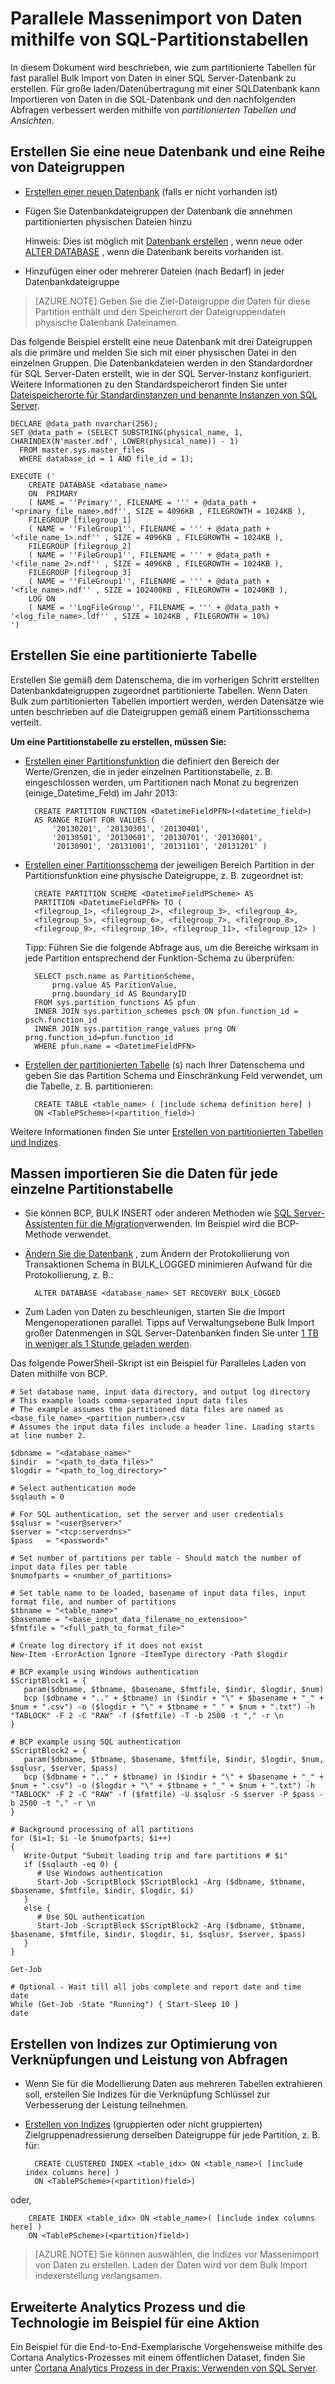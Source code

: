 <properties 
    pageTitle="Massenimport von Daten mithilfe von SQL-Partitionstabellen parallel | Microsoft Azure" 
    description="Parallele Massenimport von Daten mithilfe von SQL-Partitionstabellen" 
    services="machine-learning" 
    documentationCenter="" 
    authors="bradsev"
    manager="jhubbard" 
    editor="cgronlun" />

<tags 
    ms.service="machine-learning" 
    ms.workload="data-services" 
    ms.tgt_pltfrm="na" 
    ms.devlang="na" 
    ms.topic="article" 
    ms.date="09/19/2016" 
    ms.author="bradsev" /> 

# <a name="parallel-bulk-data-import-using-sql-partition-tables"></a>Parallele Massenimport von Daten mithilfe von SQL-Partitionstabellen

In diesem Dokument wird beschrieben, wie zum partitionierte Tabellen für fast parallel Bulk Import von Daten in einer SQL Server-Datenbank zu erstellen. Für große laden/Datenübertragung mit einer SQL­Datenbank kann Importieren von Daten in die SQL-Datenbank und den nachfolgenden Abfragen verbessert werden mithilfe von _partitionierten Tabellen und Ansichten_. 


## <a name="create-a-new-database-and-a-set-of-filegroups"></a>Erstellen Sie eine neue Datenbank und eine Reihe von Dateigruppen

- [Erstellen einer neuen Datenbank](https://technet.microsoft.com/library/ms176061.aspx) (falls er nicht vorhanden ist)
- Fügen Sie Datenbankdateigruppen der Datenbank die annehmen partitionierten physischen Dateien hinzu

  Hinweis: Dies ist möglich mit [Datenbank erstellen](https://technet.microsoft.com/library/ms176061.aspx) , wenn neue oder [ALTER DATABASE](https://msdn.microsoft.com/library/bb522682.aspx) , wenn die Datenbank bereits vorhanden ist.

- Hinzufügen einer oder mehrerer Dateien (nach Bedarf) in jeder Datenbankdateigruppe

 > [AZURE.NOTE] Geben Sie die Ziel-Dateigruppe die Daten für diese Partition enthält und den Speicherort der Dateigruppendaten physische Datenbank Dateinamen.
 
Das folgende Beispiel erstellt eine neue Datenbank mit drei Dateigruppen als die primäre und melden Sie sich mit einer physischen Datei in den einzelnen Gruppen. Die Datenbankdateien werden in den Standardordner für SQL Server-Daten erstellt, wie in der SQL Server-Instanz konfiguriert. Weitere Informationen zu den Standardspeicherort finden Sie unter [Dateispeicherorte für Standardinstanzen und benannte Instanzen von SQL Server](https://msdn.microsoft.com/library/ms143547.aspx).

    DECLARE @data_path nvarchar(256);
    SET @data_path = (SELECT SUBSTRING(physical_name, 1, CHARINDEX(N'master.mdf', LOWER(physical_name)) - 1)
      FROM master.sys.master_files
      WHERE database_id = 1 AND file_id = 1);
    
    EXECUTE ('
        CREATE DATABASE <database_name>
        ON  PRIMARY 
        ( NAME = ''Primary'', FILENAME = ''' + @data_path + '<primary_file_name>.mdf'', SIZE = 4096KB , FILEGROWTH = 1024KB ), 
        FILEGROUP [filegroup_1] 
        ( NAME = ''FileGroup1'', FILENAME = ''' + @data_path + '<file_name_1>.ndf'' , SIZE = 4096KB , FILEGROWTH = 1024KB ), 
        FILEGROUP [filegroup_2] 
        ( NAME = ''FileGroup1'', FILENAME = ''' + @data_path + '<file_name_2>.ndf'' , SIZE = 4096KB , FILEGROWTH = 1024KB ), 
        FILEGROUP [filegroup_3] 
        ( NAME = ''FileGroup1'', FILENAME = ''' + @data_path + '<file_name>.ndf'' , SIZE = 102400KB , FILEGROWTH = 10240KB ), 
        LOG ON 
        ( NAME = ''LogFileGroup'', FILENAME = ''' + @data_path + '<log_file_name>.ldf'' , SIZE = 1024KB , FILEGROWTH = 10%)
    ')
    
## <a name="create-a-partitioned-table"></a>Erstellen Sie eine partitionierte Tabelle

Erstellen Sie gemäß dem Datenschema, die im vorherigen Schritt erstellten Datenbankdateigruppen zugeordnet partitionierte Tabellen. Wenn Daten Bulk zum partitionierten Tabellen importiert werden, werden Datensätze wie unten beschrieben auf die Dateigruppen gemäß einem Partitionsschema verteilt.

**Um eine Partitionstabelle zu erstellen, müssen Sie:**

- [Erstellen einer Partitionsfunktion](https://msdn.microsoft.com/library/ms187802.aspx) die definiert den Bereich der Werte/Grenzen, die in jeder einzelnen Partitionstabelle, z. B. eingeschlossen werden, um Partitionen nach Monat zu begrenzen (einige\_Datetime\_Feld) im Jahr 2013:

        CREATE PARTITION FUNCTION <DatetimeFieldPFN>(<datetime_field>)  
        AS RANGE RIGHT FOR VALUES (
            '20130201', '20130301', '20130401',
            '20130501', '20130601', '20130701', '20130801',
            '20130901', '20131001', '20131101', '20131201' )

- [Erstellen einer Partitionsschema](https://msdn.microsoft.com/library/ms179854.aspx) der jeweiligen Bereich Partition in der Partitionsfunktion eine physische Dateigruppe, z. B. zugeordnet ist:

        CREATE PARTITION SCHEME <DatetimeFieldPScheme> AS  
        PARTITION <DatetimeFieldPFN> TO (
        <filegroup_1>, <filegroup_2>, <filegroup_3>, <filegroup_4>,
        <filegroup_5>, <filegroup_6>, <filegroup_7>, <filegroup_8>,
        <filegroup_9>, <filegroup_10>, <filegroup_11>, <filegroup_12> )

  Tipp: Führen Sie die folgende Abfrage aus, um die Bereiche wirksam in jede Partition entsprechend der Funktion-Schema zu überprüfen:

        SELECT psch.name as PartitionScheme,
            prng.value AS ParitionValue,
            prng.boundary_id AS BoundaryID
        FROM sys.partition_functions AS pfun
        INNER JOIN sys.partition_schemes psch ON pfun.function_id = psch.function_id
        INNER JOIN sys.partition_range_values prng ON prng.function_id=pfun.function_id
        WHERE pfun.name = <DatetimeFieldPFN>

- [Erstellen der partitionierten Tabelle](https://msdn.microsoft.com/library/ms174979.aspx) (s) nach Ihrer Datenschema und geben Sie das Partition Schema und Einschränkung Feld verwendet, um die Tabelle, z. B. partitionieren:

        CREATE TABLE <table_name> ( [include schema definition here] )
        ON <TablePScheme>(<partition_field>)

Weitere Informationen finden Sie unter [Erstellen von partitionierten Tabellen und Indizes](https://msdn.microsoft.com/library/ms188730.aspx).


## <a name="bulk-import-the-data-for-each-individual-partition-table"></a>Massen importieren Sie die Daten für jede einzelne Partitionstabelle

- Sie können BCP, BULK INSERT oder anderen Methoden wie [SQL Server-Assistenten für die Migration](http://sqlazuremw.codeplex.com/)verwenden. Im Beispiel wird die BCP-Methode verwendet.

- [Ändern Sie die Datenbank](https://msdn.microsoft.com/library/bb522682.aspx) , zum Ändern der Protokollierung von Transaktionen Schema in BULK_LOGGED minimieren Aufwand für die Protokollierung, z. B.:

        ALTER DATABASE <database_name> SET RECOVERY BULK_LOGGED

- Zum Laden von Daten zu beschleunigen, starten Sie die Import Mengenoperationen parallel. Tipps auf Verwaltungsebene Bulk Import großer Datenmengen in SQL Server-Datenbanken finden Sie unter [1 TB in weniger als 1 Stunde geladen werden](http://blogs.msdn.com/b/sqlcat/archive/2006/05/19/602142.aspx).

Das folgende PowerShell-Skript ist ein Beispiel für Paralleles Laden von Daten mithilfe von BCP.

    # Set database name, input data directory, and output log directory
    # This example loads comma-separated input data files
    # The example assumes the partitioned data files are named as <base_file_name>_<partition_number>.csv
    # Assumes the input data files include a header line. Loading starts at line number 2.

    $dbname = "<database_name>"
    $indir  = "<path_to_data_files>"
    $logdir = "<path_to_log_directory>"

    # Select authentication mode
    $sqlauth = 0
    
    # For SQL authentication, set the server and user credentials
    $sqlusr = "<user@server>"
    $server = "<tcp:serverdns>"
    $pass   = "<password>"

    # Set number of partitions per table - Should match the number of input data files per table
    $numofparts = <number_of_partitions>
       
    # Set table name to be loaded, basename of input data files, input format file, and number of partitions
    $tbname = "<table_name>"
    $basename = "<base_input_data_filename_no_extension>"
    $fmtfile = "<full_path_to_format_file>"
   
    # Create log directory if it does not exist
    New-Item -ErrorAction Ignore -ItemType directory -Path $logdir
      
    # BCP example using Windows authentication
    $ScriptBlock1 = {
       param($dbname, $tbname, $basename, $fmtfile, $indir, $logdir, $num)
       bcp ($dbname + ".." + $tbname) in ($indir + "\" + $basename + "_" + $num + ".csv") -o ($logdir + "\" + $tbname + "_" + $num + ".txt") -h "TABLOCK" -F 2 -C "RAW" -f ($fmtfile) -T -b 2500 -t "," -r \n
    }
    
    # BCP example using SQL authentication
    $ScriptBlock2 = {
       param($dbname, $tbname, $basename, $fmtfile, $indir, $logdir, $num, $sqlusr, $server, $pass)
       bcp ($dbname + ".." + $tbname) in ($indir + "\" + $basename + "_" + $num + ".csv") -o ($logdir + "\" + $tbname + "_" + $num + ".txt") -h "TABLOCK" -F 2 -C "RAW" -f ($fmtfile) -U $sqlusr -S $server -P $pass -b 2500 -t "," -r \n
    }
    
    # Background processing of all partitions
    for ($i=1; $i -le $numofparts; $i++)
    {
       Write-Output "Submit loading trip and fare partitions # $i"
       if ($sqlauth -eq 0) {
          # Use Windows authentication
          Start-Job -ScriptBlock $ScriptBlock1 -Arg ($dbname, $tbname, $basename, $fmtfile, $indir, $logdir, $i)
       } 
       else {
          # Use SQL authentication
          Start-Job -ScriptBlock $ScriptBlock2 -Arg ($dbname, $tbname, $basename, $fmtfile, $indir, $logdir, $i, $sqlusr, $server, $pass)
       }
    }
    
    Get-Job
    
    # Optional - Wait till all jobs complete and report date and time
    date
    While (Get-Job -State "Running") { Start-Sleep 10 }
    date


## <a name="create-indexes-to-optimize-joins-and-query-performance"></a>Erstellen von Indizes zur Optimierung von Verknüpfungen und Leistung von Abfragen

- Wenn Sie für die Modellierung Daten aus mehreren Tabellen extrahieren soll, erstellen Sie Indizes für die Verknüpfung Schlüssel zur Verbesserung der Leistung teilnehmen.

- [Erstellen von Indizes](https://technet.microsoft.com/library/ms188783.aspx) (gruppierten oder nicht gruppierten) Zielgruppenadressierung derselben Dateigruppe für jede Partition, z. B. für:

        CREATE CLUSTERED INDEX <table_idx> ON <table_name>( [include index columns here] )
        ON <TablePScheme>(<partition)field>)
oder,

        CREATE INDEX <table_idx> ON <table_name>( [include index columns here] )
        ON <TablePScheme>(<partition)field>)

 > [AZURE.NOTE] Sie können auswählen, die Indizes vor Massenimport von Daten zu erstellen. Laden der Daten wird vor dem Bulk Import indexerstellung verlangsamen.


## <a name="advanced-analytics-process-and-technology-in-action-example"></a>Erweiterte Analytics Prozess und die Technologie im Beispiel für eine Aktion

Ein Beispiel für die End-to-End-Exemplarische Vorgehensweise mithilfe des Cortana Analytics-Prozesses mit einem öffentlichen Dataset, finden Sie unter [Cortana Analytics Prozess in der Praxis: Verwenden von SQL Server](machine-learning-data-science-process-sql-walkthrough.md).
 
